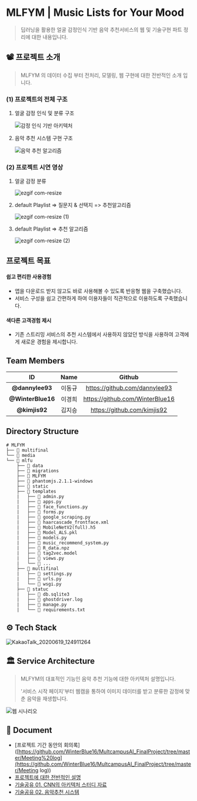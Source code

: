 # MLFYM | Music Lists for Your Mood

> 딥러닝을 활용한 얼굴 감정인식 기반 음악 추천서비스의 웹 및 기술구현 파트 정리에 대한 내용입니다.



## 📽 프로젝트 소개

> MLFYM 의 데이터 수집 부터 전처리, 모델링, 웹 구현에 대한 전반적인 소개 입니다. 

### (1) 프로젝트의 전체 구조

1. 얼굴 감정 인식 및 분류 구조

   ![감정 인식 기반 아키텍처](https://user-images.githubusercontent.com/58945760/85095244-cd8b0780-b22b-11ea-9257-9d11c64e1713.PNG)

2. 음악 추천 시스템 구현 구조

   ![음악 추천 알고리즘](https://user-images.githubusercontent.com/58945760/85095248-cf54cb00-b22b-11ea-8e15-d4bd3f423bd8.PNG)



### (2) 프로젝트 시연 영상

1. 얼굴 감정 분류

   ![ezgif com-resize](https://user-images.githubusercontent.com/58945760/85095083-63726280-b22b-11ea-9521-2627c2a4243f.gif)

2. default Playlist => 질문지 & 선택지 => 추천알고리즘

   ![ezgif com-resize (1)](https://user-images.githubusercontent.com/58945760/85095111-72591500-b22b-11ea-8b10-c4a40e9b627e.gif)

3. default Playlist => 추천 알고리즘

   ![ezgif com-resize (2)](https://user-images.githubusercontent.com/58945760/85095132-843ab800-b22b-11ea-8f18-5be25d28fefe.gif)



## 프로젝트 목표

#### 쉽고 편리한 사용경험

- 앱을 다운로드 받지 않고도 바로 사용해볼 수 있도록 반응형 웹을 구축했습니다.
- 서비스 구성을 쉽고 간편하게 하여 이용자들이 직관적으로 이용하도록 구축했습니다.

#### 색다른 고객경험 제시

- 기존 스트리밍 서비스의 추천 시스템에서 사용하지 않았던 방식을 사용하여 고객에게 새로운 경험을 제시합니다.



## Team Members

|        ID         |  Name  |             Github              |
| :---------------: | :----: | :-----------------------------: |
|  **@dannylee93**  | 이동규 |  https://github.com/dannylee93  |
| **@WinterBlue16** | 이경희 | https://github.com/WinterBlue16 |
|   **@kimjis92**   | 김지승 |   https://github.com/kimjis92   |



## Directory Structure

```shell
# MLFYM
├── 📂 multifinal
└── 📂 media
└── 📂 mlfu
    ├── 📂 data
    ├── 📂 migrations
    ├── 📂 MLFYM
    ├── 📂 phantomjs.2.1.1-windows
    ├── 📂 static
    ├── 📂 templates
    |   ├── 📄 admin.py
    |   ├── 📄 apps.py
    |   ├── 📄 face_functions.py
    |   ├── 📄 forms.py
    |   ├── 📄 google_scraping.py
    |   ├── 📄 haarcascade_frontface.xml
    |   ├── 📄 MobileNetV2(full).h5
    |   ├── 📄 Model_ALS.pkl
    |   ├── 📄 models.py
    |   ├── 📄 music_recommend_system.py
    |   ├── 📄 R_data.npz
    |   ├── 📄 tag2vec.model
    |   ├── 📄 views.py
    |   └── 📄 ...
    ├── 📂 multifinal
    |   ├── 📄 settings.py
    |   ├── 📄 urls.py
    |   └── 📄 wsgi.py
    ├── 📂 statuc
    |   ├── 📄 db.sqlite3
    |   ├── 📄 ghostdriver.log
    |   ├── 📄 manage.py
    |   └── 📄 requirements.txt
```



## ⚙ Tech Stack

![KakaoTalk_20200619_124911264](https://user-images.githubusercontent.com/58945760/85095315-f7dcc500-b22b-11ea-9b78-946b8fc8dd29.png)



## 🏛 Service Architecture

> MLFYM의 대표적인 기능인 음악 추천 기능에 대한 아키텍처 설명입니다. 
>
> '서비스 시작 페이지'부터 웹캠을 통하여 이미지 데이터를 받고 분류한 감정에 맞춘 음악을 재생합니다.

![웹 시나리오](https://user-images.githubusercontent.com/58945760/85095289-e5fb2200-b22b-11ea-9b75-79c595329478.PNG)



## 📝 Document

- [프로젝트 기간 동안의 회의록]([https://github.com/WinterBlue16/MultcampusAI_FinalProject/tree/master/Meeting%20log](https://github.com/WinterBlue16/MultcampusAI_FinalProject/tree/master/Meeting log))
- [프로젝트에 대한 전반적인 설명](https://github.com/dannylee93/Emotion-Recognition/blob/master/README.md)
- [기술공유 01. CNN의 아키텍처 스터디 자료](https://github.com/dannylee93/Emotion-Recognition/tree/master/Model)
- [기술공유 02. 음악추천 시스템](https://github.com/dannylee93/Emotion-Recognition/tree/master/Recommender-System)
